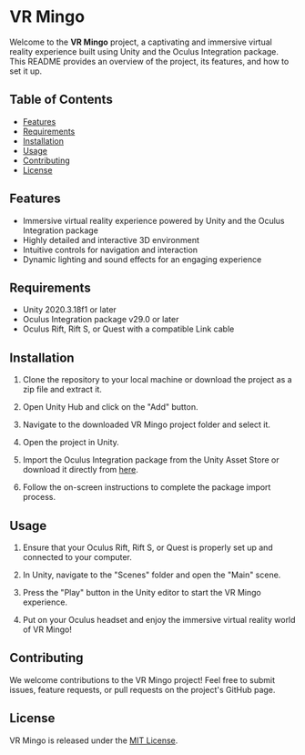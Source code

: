 # VR Mingo

Welcome to the **VR Mingo** project, a captivating and immersive virtual reality experience built using Unity and the Oculus Integration package. This README provides an overview of the project, its features, and how to set it up.

## Table of Contents

- [Features](#features)
- [Requirements](#requirements)
- [Installation](#installation)
- [Usage](#usage)
- [Contributing](#contributing)
- [License](#license)

## Features

- Immersive virtual reality experience powered by Unity and the Oculus Integration package
- Highly detailed and interactive 3D environment
- Intuitive controls for navigation and interaction
- Dynamic lighting and sound effects for an engaging experience

## Requirements

- Unity 2020.3.18f1 or later
- Oculus Integration package v29.0 or later
- Oculus Rift, Rift S, or Quest with a compatible Link cable

## Installation

1. Clone the repository to your local machine or download the project as a zip file and extract it.


2. Open Unity Hub and click on the "Add" button.

3. Navigate to the downloaded VR Mingo project folder and select it.

4. Open the project in Unity.

5. Import the Oculus Integration package from the Unity Asset Store or download it directly from [here](https://assetstore.unity.com/packages/tools/integration/oculus-integration-82022).

6. Follow the on-screen instructions to complete the package import process.

## Usage

1. Ensure that your Oculus Rift, Rift S, or Quest is properly set up and connected to your computer.

2. In Unity, navigate to the "Scenes" folder and open the "Main" scene.

3. Press the "Play" button in the Unity editor to start the VR Mingo experience.

4. Put on your Oculus headset and enjoy the immersive virtual reality world of VR Mingo!

## Contributing

We welcome contributions to the VR Mingo project! Feel free to submit issues, feature requests, or pull requests on the project's GitHub page.

## License

VR Mingo is released under the [MIT License](https://opensource.org/licenses/MIT).
